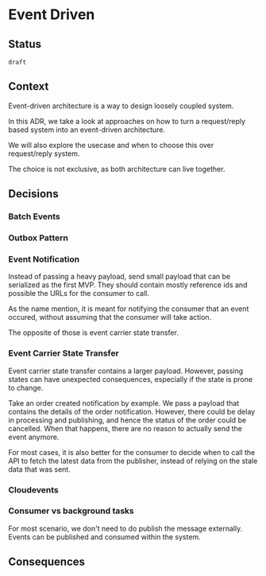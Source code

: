 # Event Driven

## Status 

`draft`

## Context

Event-driven architecture is a way to design loosely coupled system.

In this ADR, we take a look at approaches on how to turn a request/reply based system into an event-driven architecture.

We will also explore the usecase and when to choose this over request/reply system.

The choice is not exclusive, as both architecture can live together.

## Decisions

### Batch Events

### Outbox Pattern

### Event Notification

Instead of passing a heavy payload, send small payload that can be serialized as the first MVP. They should contain mostly reference ids and possible the URLs for the consumer to call.

As the name mention, it is meant for notifying the consumer that an event occured, without assuming that the consumer will take action.

The opposite of those is event carrier state transfer. 

### Event Carrier State Transfer

Event carrier state transfer contains a larger payload. However, passing states can have unexpected consequences, especially if the state is prone to change.

Take an order created notification by example. We pass a payload that contains the details of the order notification. However, there could be delay in processing and publishing, and hence the status of the order could be cancelled. When that happens, there are no reason to actually send the event anymore.

For most cases, it is also better for the consumer to decide when to call the API to fetch the latest data from the publisher, instead of relying on the stale data that was sent.

### Cloudevents

### Consumer vs background tasks

For most scenario, we don't need to do publish the message externally. Events can be published and consumed within the system.


## Consequences

